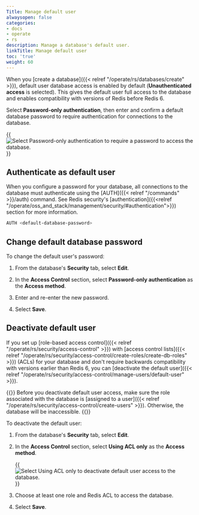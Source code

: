 ```yaml
---
Title: Manage default user
alwaysopen: false
categories:
- docs
- operate
- rs
description: Manage a database's default user.
linkTitle: Manage default user
toc: 'true'
weight: 60
---
```


When you [create a database]({{< relref "/operate/rs/databases/create" >}}), default user database access is enabled by default (**Unauthenticated access** is selected). This gives the default user full access to the database and enables compatibility with versions of Redis before Redis 6.

Select **Password-only authentication**, then enter and confirm a default database password to require authentication for connections to the database.

{{<image filename="images/rs/screenshots/databases/security-access-control-password-only.png" alt="Select Password-only authentication to require a password to access the database." >}}

## Authenticate as default user

When you configure a password for your database, all connections to the database must authenticate using the [AUTH]({{< relref "/commands" >}}/auth) command. See Redis security's [authentication]({{<relref "/operate/oss_and_stack/management/security/#authentication">}}) section for more information.

```sh
AUTH <default-database-password>
```

## Change default database password

To change the default user's password:

1. From the database's **Security** tab, select **Edit**.

1. In the **Access Control** section, select **Password-only authentication** as the **Access method**.

1. Enter and re-enter the new password.

1. Select **Save**.

## Deactivate default user

If you set up [role-based access control]({{< relref "/operate/rs/security/access-control" >}}) with [access control lists]({{< relref "/operate/rs/security/access-control/create-roles/create-db-roles" >}}) (ACLs) for your database and don't require backwards compatibility with versions earlier than Redis 6, you can [deactivate the default user]({{< relref "/operate/rs/security/access-control/manage-users/default-user" >}}).

{{<warning>}}
Before you deactivate default user access, make sure the role associated with the database is [assigned to a user]({{< relref "/operate/rs/security/access-control/create-users" >}}). Otherwise, the database will be inaccessible.
{{</warning>}}

To deactivate the default user:

1. From the database's **Security** tab, select **Edit**.

1. In the **Access Control** section, select **Using ACL only** as the **Access method**.

    {{<image filename="images/rs/screenshots/databases/security-access-control-acl-only.png" alt="Select Using ACL only to deactivate default user access to the database." >}}

1. Choose at least one role and Redis ACL to access the database.

1. Select **Save**.
